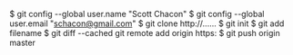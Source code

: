 $ git config --global user.name "Scott Chacon"
$ git config --global user.email "schacon@gmail.com"
$ git clone http://......
$ git init
$ git add filename
$ git diff --cached
git remote add origin https:
$ git push origin master
